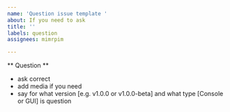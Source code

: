 ```yaml
---
name: 'Question issue template '
about: If you need to ask
title: ''
labels: question
assignees: mimrpim

---
```


** Question **
- ask correct
- add media if you need
- say for what version [e.g. v1.0.0 or v1.0.0-beta] and what type [Console or GUI] is question
